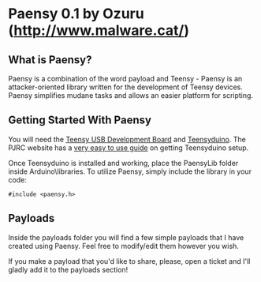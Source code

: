 # Paensy 0.1 by Ozuru (http://www.malware.cat/)

## What is Paensy?

Paensy is a combination of the word payload and Teensy - Paensy is an attacker-oriented library written for the development of Teensy devices. Paensy simplifies mudane tasks and allows an easier platform for scripting.

## Getting Started With Paensy

You will need the [Teensy USB Development Board](https://www.pjrc.com/teensy/) and [Teensyduino](https://www.pjrc.com/teensy/teensyduino.html). The PJRC website has a [very easy to use guide](https://www.pjrc.com/teensy/first_use.html) on getting Teensyduino setup.

Once Teensyduino is installed and working, place the PaensyLib folder inside Arduino\libraries\. To utilize Paensy, simply include the library in your code:

    #include <paensy.h>

## Payloads

Inside the payloads folder you will find a few simple payloads that I have created using Paensy. Feel free to modify/edit them however you wish.

If you make a payload that you'd like to share, please, open a ticket and I'll gladly add it to the payloads section!

